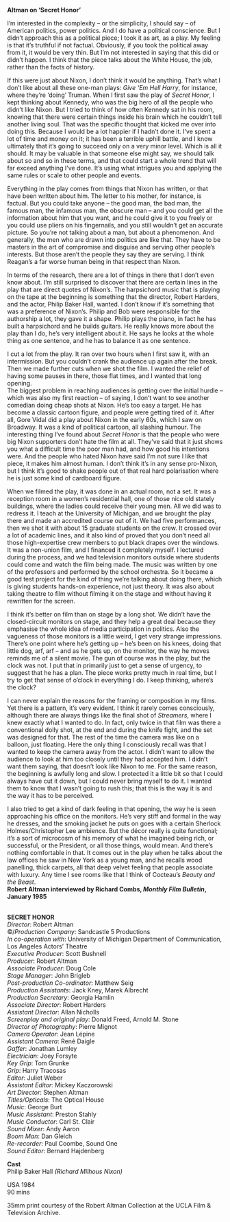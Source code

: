 

**Altman on ‘Secret Honor’**

I’m interested in the complexity – or the simplicity, I should say – of American politics, power politics. And I do have a political conscience. But I didn’t approach this as a political piece; I took it as art, as a play. My feeling is that it’s truthful if not factual. Obviously, if you took the political away from it, it would be very thin. But I’m not interested in saying that this did or didn’t happen. I think that the piece talks about the White House, the job, rather than the facts of history.

If this were just about Nixon, I don’t think it would be anything. That’s what I don’t like about all these one-man plays: _Give ‘Em Hell Harry_, for instance, where they’re ‘doing’ Truman. When I first saw the play of _Secret Honor_, I kept thinking about Kennedy, who was the big hero of all the people who didn’t like Nixon. But I tried to think of how often Kennedy sat in his room, knowing that there were certain things inside his brain which he couldn’t tell another living soul. That was the specific thought that kicked me over into doing this. Because I would be a lot happier if I hadn’t done it. I’ve spent a lot of time and money on it; it has been a terrible uphill battle, and I know ultimately that it’s going to succeed only on a very minor level. Which is all it should. It may be valuable in that someone else might say, we should talk about so and so in these terms, and that could start a whole trend that will far exceed anything I’ve done. It’s using what intrigues you and applying the same rules or scale to other people and events.

Everything in the play comes from things that Nixon has written, or that have been written about him. The letter to his mother, for instance, is factual. But you could take anyone – the good man, the bad man, the famous man, the infamous man, the obscure man – and you could get all the information about him that you want, and he could give it to you freely or you could use pliers on his fingernails, and you still wouldn’t get an accurate picture. So you’re not talking about a man, but about a phenomenon. And generally, the men who are drawn into politics are like that. They have to be masters in the art of compromise and disguise and serving other people’s interests. But those aren’t the people they say they are serving. I think Reagan’s a far worse human being in that respect than Nixon.

In terms of the research, there are a lot of things in there that I don’t even know about. I’m still surprised to discover that there are certain lines in the play that are direct quotes of Nixon’s. The harpsichord music that is playing on the tape at the beginning is something that the director, Robert Harders, and the actor, Philip Baker Hall, wanted. I don’t know if it’s something that was a preference of Nixon’s. Philip and Bob were responsible for the authorship a lot, they gave it a shape. Philip plays the piano, in fact he has built a harpsichord and he builds guitars. He really knows more about the play than I do, he’s very intelligent about it. He says he looks at the whole thing as one sentence, and he has to balance it as one sentence.

I cut a lot from the play. It ran over two hours when I first saw it, with an intermission. But you couldn’t crank the audience up again after the break. Then we made further cuts when we shot the film. I wanted the relief of having some pauses in there, those flat times, and I wanted that long opening.  
The biggest problem in reaching audiences is getting over the initial hurdle – which was also my first reaction – of saying, I don’t want to see another comedian doing cheap shots at Nixon. He’s too easy a target. He has become a classic cartoon figure, and people were getting tired of it. After all, Gore Vidal did a play about Nixon in the early 60s, which I saw on Broadway. It was a kind of political cartoon, all slashing humour. The interesting thing I’ve found about _Secret Honor_ is that the people who were big Nixon supporters don’t hate the film at all. They’ve said that it just shows you what a difficult time the poor man had, and how good his intentions were. And the people who hated Nixon have said I’m not sure I like that piece, it makes him almost human. I don’t think it’s in any sense pro-Nixon, but I think it’s good to shake people out of that real hard polarisation where he is just some kind of cardboard figure.

When we filmed the play, it was done in an actual room, not a set. It was a reception room in a women’s residential hall, one of those nice old stately buildings, where the ladies could receive their young men. All we did was to redress it. I teach at the University of Michigan, and we brought the play there and made an accredited course out of it. We had five performances, then we shot it with about 15 graduate students on the crew. It crossed over a lot of academic lines, and it also kind of proved that you don’t need all those high-expertise crew members to put black drapes over the windows. It was a non-union film, and I financed it completely myself. I lectured during the process, and we had television monitors outside where students could come and watch the film being made. The music was written by one of the professors and performed by the school orchestra. So it became a good test project for the kind of thing we’re talking about doing there, which is giving students hands-on experience, not just theory. It was also about taking theatre to film without filming it on the stage and without having it rewritten for the screen.

I think it’s better on film than on stage by a long shot. We didn’t have the closed-circuit monitors on stage, and they help a great deal because they emphasise the whole idea of media participation in politics. Also the vagueness of those monitors is a little weird, I get very strange impressions. There’s one point where he’s getting up – he’s been on his knees, doing that little dog, arf, arf – and as he gets up, on the monitor, the way he moves reminds me of a silent movie. The gun of course was in the play, but the clock was not. I put that in primarily just to get a sense of urgency, to suggest that he has a plan. The piece works pretty much in real time, but I try to get that sense of o’clock in everything I do. I keep thinking, where’s the clock?

I can never explain the reasons for the framing or composition in my films.  
Yet there is a pattern, it’s very evident. I think it rarely comes consciously, although there are always things like the final shot of _Streamers_, where I knew exactly what I wanted to do. In fact, only twice in that film was there a conventional dolly shot, at the end and during the knife fight, and the set was designed for that. The rest of the time the camera was like on a balloon, just floating. Here the only thing I consciously recall was that I wanted to keep the camera away from the actor. I didn’t want to allow the audience to look at him too closely until they had accepted him. I didn’t want them saying, that doesn’t look like Nixon to me. For the same reason, the beginning is awfully long and slow. I protected it a little bit so that I could always have cut it down, but I could never bring myself to do it. I wanted them to know that I wasn’t going to rush this; that this is the way it is and the way it has to be perceived.

I also tried to get a kind of dark feeling in that opening, the way he is seen approaching his office on the monitors. He’s very stiff and formal in the way he dresses, and the smoking jacket he puts on goes with a certain Sherlock Holmes/Christopher Lee ambience. But the décor really is quite functional; it’s a sort of microcosm of his memory of what he imagined being rich, or successful, or the President, or all those things, would mean. And there’s nothing comfortable in that. It comes out in the play when he talks about the law offices he saw in New York as a young man, and he recalls wood panelling, thick carpets, all that deep velvet feeling that people associate  
with luxury. Any time I see rooms like that I think of Cocteau’s _Beauty and  
the Beast_.  
**Robert Altman interviewed by Richard Combs, _Monthly Film Bulletin_, January 1985**
<br><br>


**SECRET HONOR**  
_Director_: Robert Altman  
©/_Production Company_: Sandcastle 5 Productions  
_In co-operation with_:  University of Michigan Department of Communication, Los Angeles Actors’ Theatre  
_Executive Producer_: Scott Bushnell  
_Producer_: Robert Altman  
_Associate Producer_: Doug Cole  
_Stage Manager_: John Brigleb  
_Post-production Co-ordinator_: Matthew Seig  
_Production Assistants_: Jack Kney, Marek Albrecht  
_Production Secretary_: Georgia Hamlin  
_Associate Director_: Robert Harders  
_Assistant Director_: Allan Nicholls  
_Screenplay and original play_: Donald Freed,  Arnold M. Stone  
_Director of Photography_: Pierre Mignot  
_Camera Operator_: Jean Lépine  
_Assistant Camera_: René Daigle  
_Gaffer_: Jonathan Lumley  
_Electrician_: Joey Forsyte  
_Key Grip_: Tom Grunke  
_Grip_: Harry Tracosas  
_Editor_: Juliet Weber  
_Assistant Editor_: Mickey Kaczorowski  
_Art Director_: Stephen Altman  
_Titles/Opticals_: The Optical House  
_Music_: George Burt  
_Music Assistant_: Preston Stahly  
_Music Conductor_: Carl St. Clair  
_Sound Mixer_: Andy Aaron  
_Boom Man_: Dan Gleich  
_Re-recorder_: Paul Coombe, Sound One  
_Sound Editor_: Bernard Hajdenberg

**Cast**  
Philip Baker Hall _(Richard Milhous Nixon)_

USA 1984  
90 mins

35mm print courtesy of the Robert Altman Collection at the UCLA Film & Television Archive.
<!--stackedit_data:
eyJoaXN0b3J5IjpbMzExNTAwNDNdfQ==
-->